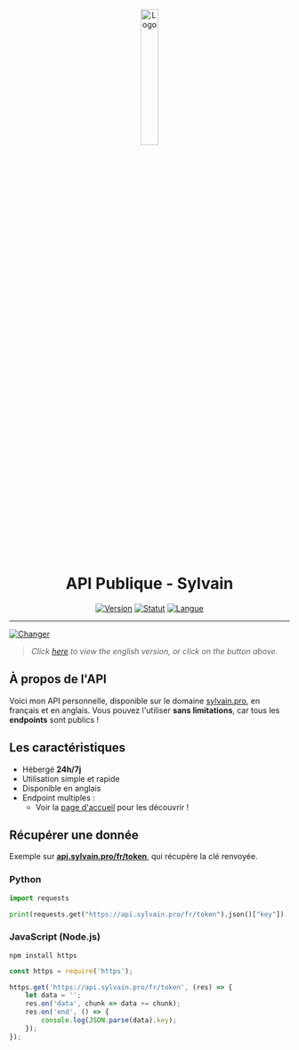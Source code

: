 <div align="center">
  <a href="https://api.sylvain.pro"><img src="https://github.com/20syldev/api/blob/main/src/api.png" alt="Logo" width="25%" height="auto"></a>

# API Publique - Sylvain
  [![Version](https://img.shields.io/badge/Version%20:-v1.3.0-ee6464?labelColor=23272A)](https://api.sylvain.pro)
  [![Statut](https://img.shields.io/badge/Statut%20:-En%20ligne-42b85f?labelColor=23272A)](https://api.sylvain.pro)
  [![Langue](https://img.shields.io/badge/Langue%20:-FR-3857ab?labelColor=23272A)](https://github.com/20syldev/api#readme)
</div>

---

[![Changer](https://img.shields.io/badge/Lang%20:-EN-3857ab?labelColor=23272A)](https://github.com/20syldev/api/blob/main/README.en.md)
> *Click [here](https://github.com/20syldev/api/blob/main/README.en.md) to view the english version, or click on the button above.*

## À propos de l'API
Voici mon API personnelle, disponible sur le domaine [sylvain.pro](https://api.sylvain.pro), en français et en anglais. 
Vous pouvez l'utiliser **sans limitations**, car tous les **endpoints** sont publics !

## Les caractéristiques
- Hébergé **24h/7j**
- Utilisation simple et rapide
- Disponible en anglais
- Endpoint multiples :
  - Voir la [page d'accueil](https://api.sylvain.pro/fr) pour les découvrir !

## Récupérer une donnée
Exemple sur **[api.sylvain.pro/fr/token](https://api.sylvain.pro/fr/token)**, qui récupère la clé renvoyée.
### Python
```py
import requests

print(requests.get("https://api.sylvain.pro/fr/token").json()["key"])
```

### JavaScript (Node.js)
```
npm install https
```
```js
const https = require('https');

https.get('https://api.sylvain.pro/fr/token', (res) => {
    let data = '';
    res.on('data', chunk => data += chunk);
    res.on('end', () => {
        console.log(JSON.parse(data).key);
    });
});
```